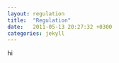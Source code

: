 ```yaml
---
layout: regulation
title:  "Regulation"
date:   2011-05-13 20:27:32 +0300
categories: jekyll
---
```


hi
